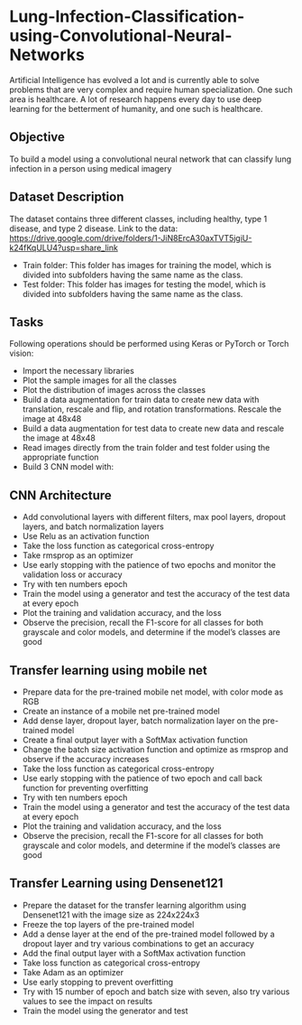 # Lung-Infection-Classification-using-Convolutional-Neural-Networks
Artificial Intelligence has evolved a lot and is currently able to solve problems that are very complex and require human specialization. One such area is healthcare. A lot of research happens every day to use deep learning for the betterment of humanity, and one such is healthcare.
## Objective
To build a model using a convolutional neural network that can classify lung infection in a person using medical imagery

## Dataset Description
The dataset contains three different classes, including healthy, type 1 disease, and type 2 disease.
Link to the data: https://drive.google.com/drive/folders/1-JiN8ErcA30axTVT5jgiU-k24fKqULU4?usp=share_link

- Train folder: This folder has images for training the model, which is divided into subfolders having the same name as the class.
- Test folder: This folder has images for testing the model, which is divided into subfolders having the same name as the class.
## Tasks
Following operations should be performed using Keras or PyTorch or Torch vision:

- Import the necessary libraries
- Plot the sample images for all the classes
- Plot the distribution of images across the classes
- Build a data augmentation for train data to create new data with translation, rescale and flip, and rotation transformations. Rescale the image at 48x48
- Build a data augmentation for test data to create new data and rescale the image at 48x48
- Read images directly from the train folder and test folder using the appropriate function
- Build 3 CNN model with:

## CNN Architecture
- Add convolutional layers with different filters, max pool layers, dropout layers, and batch normalization layers
- Use Relu as an activation function
- Take the loss function as categorical cross-entropy
- Take rmsprop as an optimizer
- Use early stopping with the patience of two epochs and monitor the validation loss or accuracy
- Try with ten numbers epoch
- Train the model using a generator and test the accuracy of the test data at every epoch
- Plot the training and validation accuracy, and the loss
- Observe the precision, recall the F1-score for all classes for both grayscale and color models, and determine if the model’s classes are good
## Transfer learning using mobile net
- Prepare data for the pre-trained mobile net model, with color mode as RGB
- Create an instance of a mobile net pre-trained model
- Add dense layer, dropout layer, batch normalization layer on the pre-trained model
- Create a final output layer with a SoftMax activation function
- Change the batch size activation function and optimize as rmsprop and observe if the accuracy increases
- Take the loss function as categorical cross-entropy
- Use early stopping with the patience of two epoch and call back function for preventing overfitting
- Try with ten numbers epoch
- Train the model using a generator and test the accuracy of the test data at every epoch
- Plot the training and validation accuracy, and the loss
- Observe the precision, recall the F1-score for all classes for both grayscale and color models, and determine if the model’s classes are good
## Transfer Learning using Densenet121
- Prepare the dataset for the transfer learning algorithm using Densenet121 with the image size as 224x224x3
- Freeze the top layers of the pre-trained model
- Add a dense layer at the end of the pre-trained model followed by a dropout layer and try various combinations to get an accuracy
- Add the final output layer with a SoftMax activation function
- Take loss function as categorical cross-entropy
- Take Adam as an optimizer
- Use early stopping to prevent overfitting
- Try with 15 number of epoch and batch size with seven, also try various values to see the impact on results
- Train the model using the generator and test

